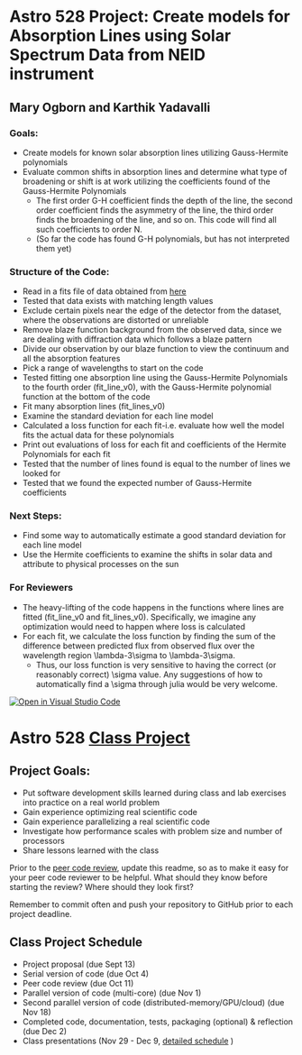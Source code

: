 # Astro 528 Project: Create models for Absorption Lines using Solar Spectrum Data from NEID instrument
## Mary Ogborn and Karthik Yadavalli

### Goals:
* Create models for known solar absorption lines utilizing Gauss-Hermite polynomials
* Evaluate common shifts in absorption lines and determine what type of broadening or shift is at work utilizing the coefficients found of the Gauss-Hermite Polynomials
	* The first order G-H coefficient finds the depth of the line, the second order coefficient finds the asymmetry of the line, the third order finds the broadening of the line, and so on. This code will find all such coefficients to order N.
	* (So far the code has found G-H polynomials, but has not interpreted them yet)

### Structure of the Code:
* Read in a fits file of data obtained from [here](https://neid.ipac.caltech.edu/search_solar.php)
* Tested that data exists with matching length values
* Exclude certain pixels near the edge of the detector from the dataset, where the observations are distorted or unreliable
* Remove blaze function background from the observed data, since we are dealing with diffraction data which follows a blaze pattern
* Divide our observation by our blaze function to view the continuum and all the absorption features
* Pick a range of wavelengths to start on the code
* Tested fitting one absorption line using the Gauss-Hermite Polynomials to the fourth order (fit_line_v0), with the Gauss-Hermite polynomial function at the bottom of the code
* Fit many absorption lines (fit_lines_v0)
* Examine the standard deviation for each line model
* Calculated a loss function for each fit-i.e. evaluate how well the model fits the actual data for these polynomials
* Print out evaluations of loss for each fit and coefficients of the Hermite Polynomials for each fit
* Tested that the number of lines found is equal to the number of lines we looked for
* Tested that we found the expected number of Gauss-Hermite coefficients

### Next Steps:
* Find some way to automatically estimate a good standard deviation for each line model
* Use the Hermite coefficients to examine the shifts in solar data and attribute to physical processes on the sun

### For Reviewers
* The heavy-lifting of the code happens in the functions where lines are fitted (fit_line_v0 and fit_lines_v0). Specifically, we imagine any optimization would need to happen where loss is calculated
* For each fit, we calculate the loss function by finding the sum of the difference between predicted flux from observed flux over the wavelength region \lambda-3\sigma to \lambda-3\sigma. 
	* Thus, our loss function is very sensitive to having the correct (or reasonably correct) \sigma value. Any suggestions of how to automatically find a \sigma through julia would be very welcome.

[![Open in Visual Studio Code](https://classroom.github.com/assets/open-in-vscode-f059dc9a6f8d3a56e377f745f24479a46679e63a5d9fe6f495e02850cd0d8118.svg)](https://classroom.github.com/online_ide?assignment_repo_id=5589173&assignment_repo_type=AssignmentRepo)
# Astro 528 [Class Project](https://psuastro528.github.io/project/)

## Project Goals:  
- Put software development skills learned during class and lab exercises into practice on a real world problem
- Gain experience optimizing real scientific code
- Gain experience parallelizing a real scientific code 
- Investigate how performance scales with problem size and number of processors
- Share lessons learned with the class

Prior to the [peer code review](https://psuastro528.github.io/project/code_reviews/), update this readme, so as to make it easy for your peer code reviewer to be helpful.  What should they know before starting the review?  Where should they look first?  

Remember to commit often and push your repository to GitHub prior to each project deadline.

## Class Project Schedule
- Project proposal (due Sept 13)
- Serial version of code (due Oct 4)
- Peer code review (due Oct 11)
- Parallel version of code (multi-core) (due Nov 1)
- Second parallel version of code (distributed-memory/GPU/cloud) (due Nov 18)
- Completed code, documentation, tests, packaging (optional) & reflection (due Dec 2)
- Class presentations (Nov 29 - Dec 9, [detailed schedule](https://github.com/PsuAstro528/PresentationsSchedule2021) )

